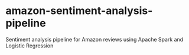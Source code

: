 # amazon-sentiment-analysis-pipeline
Sentiment analysis pipeline for Amazon reviews using Apache Spark and Logistic Regression
